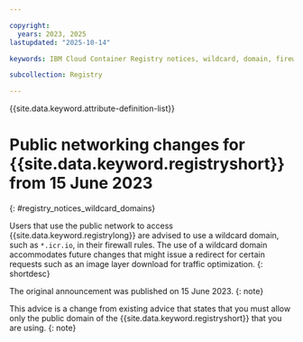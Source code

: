 ```yaml
---

copyright:
  years: 2023, 2025
lastupdated: "2025-10-14"

keywords: IBM Cloud Container Registry notices, wildcard, domain, firewall

subcollection: Registry

---
```


{{site.data.keyword.attribute-definition-list}}

# Public networking changes for {{site.data.keyword.registryshort}} from 15 June 2023
{: #registry_notices_wildcard_domains}

Users that use the public network to access {{site.data.keyword.registrylong}} are advised to use a wildcard domain, such as `*.icr.io`, in their firewall rules. The use of a wildcard domain accommodates future changes that might issue a redirect for certain requests such as an image layer download for traffic optimization.
{: shortdesc}

The original announcement was published on 15 June 2023.
{: note}

This advice is a change from existing advice that states that you must allow only the public domain of the {{site.data.keyword.registryshort}} that you are using.
{: note}

